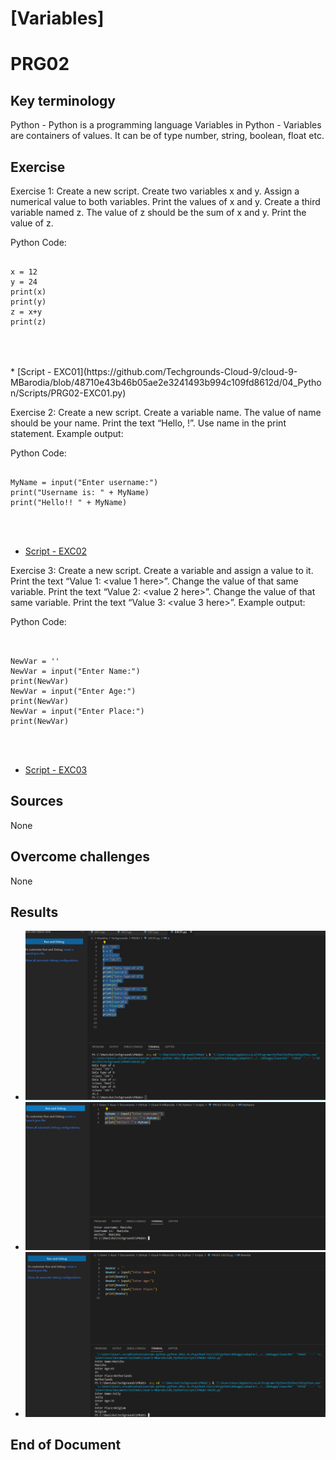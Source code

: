 # [Variables]
# PRG02

## Key terminology

Python - Python is a programming language
Variables in Python - Variables are containers of values. It can be of type number, string, boolean, float etc.

## Exercise
Exercise 1:
Create a new script.
Create two variables x and y. Assign a numerical value to both variables.
Print the values of x and y.
Create a third variable named z. The value of z should be the sum of x and y.
Print the value of z.

Python Code:
<pre><code>
x = 12
y = 24
print(x)
print(y)
z = x+y
print(z)

</pre>
</code>
* [Script - EXC01](https://github.com/Techgrounds-Cloud-9/cloud-9-MBarodia/blob/48710e43b46b05ae2e3241493b994c109fd8612d/04_Python/Scripts/PRG02-EXC01.py)

Exercise 2:
Create a new script.
Create a variable name. The value of name should be your name.
Print the text “Hello, <your name here>!”. Use name in the print statement.
Example output:

Python Code:
<pre><code>
MyName = input("Enter username:")
print("Username is: " + MyName)
print("Hello!! " + MyName)
</pre>
</code>

* [Script - EXC02](https://github.com/Techgrounds-Cloud-9/cloud-9-MBarodia/blob/48710e43b46b05ae2e3241493b994c109fd8612d/04_Python/Scripts/PRG02-EXC02.py)

Exercise 3:
Create a new script.
Create a variable and assign a value to it.
Print the text “Value 1: <value 1 here>”.
Change the value of that same variable.
Print the text “Value 2: <value 2 here>”.
Change the value of that same variable.
Print the text “Value 3: <value 3 here>”.
Example output:

Python Code:
<pre><code>

NewVar = ''
NewVar = input("Enter Name:")
print(NewVar)
NewVar = input("Enter Age:")
print(NewVar)
NewVar = input("Enter Place:")
print(NewVar)
</pre>
</code>

* [Script - EXC03](https://github.com/Techgrounds-Cloud-9/cloud-9-MBarodia/blob/48710e43b46b05ae2e3241493b994c109fd8612d/04_Python/Scripts/PRG02-EXC03.py)


## Sources

None


## Overcome challenges

None


## Results

* ![Exercise1](https://github.com/Techgrounds-Cloud-9/cloud-9-MBarodia/blob/48710e43b46b05ae2e3241493b994c109fd8612d/00_includes/04_Python/PRG02/EXC1.PNG)
* ![Exercise2](https://github.com/Techgrounds-Cloud-9/cloud-9-MBarodia/blob/48710e43b46b05ae2e3241493b994c109fd8612d/00_includes/04_Python/PRG02/EXC2.PNG)
* ![Exercise3](https://github.com/Techgrounds-Cloud-9/cloud-9-MBarodia/blob/48710e43b46b05ae2e3241493b994c109fd8612d/00_includes/04_Python/PRG02/EXC3.PNG)


## End of Document